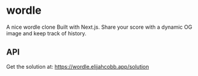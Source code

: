 # wordle

A nice wordle clone Built with Next.js. Share your score with a dynamic OG image and keep track of history.

## API

Get the solution at:
https://wordle.elijahcobb.app/solution
